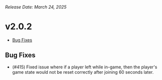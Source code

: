 _Release Date: March 24, 2025_

# v2.0.2

- [Bug Fixes](#bug-fixes)

## Bug Fixes

- (#415) Fixed issue where if a player left while in-game, then the player's game state would not be reset correctly after joining 60 seconds later.
